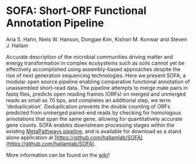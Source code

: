 # SOFA: Short-ORF Functional Annotation Pipeline

Aria S. Hahn, Niels W. Hanson, Dongjae Kim, Kishori M. Konwar and Steven J. Hallam

Accurate description of the microbial communities driving matter and energy transformation in complex ecosystems such as soils cannot yet be effectively accomplished using assembly-based approaches despite the rise of next generation sequencing technologies. Here we present SOFA, a modular open source pipeline enabling comparative functional annotation of unassembled short-read data.  The pipeline attempts to merge mate pairs in fastq files, predicts open reading frames (ORFs) on merged and unmerged reads as small as 70 bps, and completes an additional step, we term 'deduplication'. Deduplication prevents the double counting of ORFs predicted from unmerged paired-end reads by checking for homologous annotations that span the same gene, allowing for quantitatively accurate gene counts. SOFA enables downstream processing stages within the existing [MetaPathways pipeline](https://github.com/hallamlab/MetaPathways2), and is available for download as a stand alone application at [https://github.com/hallamlab/SOFA](https://github.com/hallamlab/SOFA).

More information can be found on the [wiki](https://github.com/hallamlab/SOFA/wiki)!
